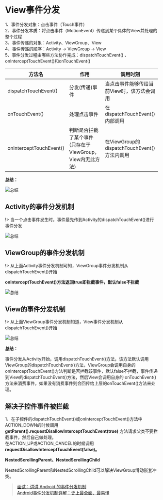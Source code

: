 # View事件分发

1、事件分发对象：点击事件（Touch事件）  
2、事件分发本质：将点击事件（MotionEvent）传递到某个具体的View并处理的整个过程  
3、事件传递的对象：Activity、ViewGroup、View  
4、事件传递的顺序：Activity -> ViewGroup -> View  
5、事件分发过程由哪些方法协作完成：dispatchTouchEvent() 、onInterceptTouchEvent()和onTouchEvent()  

|  方法名  |  作用  |  调用时刻  |
|  ---  |  ---  |  ---  |
|  dispatchTouchEvent()  |  分发(传递)事件  |  当点击事件能够传给当前View时，该方法会调用  |
|  onTouchEvent()  |  处理点击事件  |  在dispatchTouchEvent()内部调用  |
|  onInterceptTouchEvent()  |  判断是否拦截了某个事件(只存在于ViewGroup，View内无此方法)  |  在ViewGroup的dispatchTouchEvent()方法内调用  |

**总结：**

![总结](https://img.upyun.zzming.cn/android/shijianfenfa.webp)

## Activity的事件分发机制

!> 当一个点击事件发生时，事件最先传到Activity的dispatchTouchEvent()进行事件分发

![总结](https://img.upyun.zzming.cn/android/activity_shijianfenfa.png)

## ViewGroup的事件分发机制

!> 从上面Activity事件分发机制可知，ViewGroup事件分发机制从dispatchTouchEvent()开始

**onInterceptTouchEvent()方法返回true即拦截事件，默认false不拦截**

![总结](https://img.upyun.zzming.cn/android/viewgroup_shijianfenfa.webp)

## View的事件分发机制

!> 从上面ViewGroup事件分发机制知道，View事件分发机制从dispatchTouchEvent()开始

![总结](https://img.upyun.zzming.cn/android/view_shijianfenfa.webp)

**总结：**

事件分发从Activity开始，调用dispatchTouchEvent()方法，该方法默认调用ViewGroup的dispatchTouchEvent()方法，ViewGroup会调用自身的
onInterceptTouchEvent()方法判断是否拦截该事件，默认false不拦截，事件传递到View的dispatchTouchEvent()方法，然后View会调用自身的
onTouchEvent()方法来消费事件，如果没有消费事件则会回传给上层的onTouchEvent()方法来处理。

## 解决子控件事件被拦截

1、在子控件的dispatchTouchEvent()或onInterceptTouchEvent()方法中ACTION_DOWN的时候调用**getParent().requestDisallowInterceptTouchEvent(true)** 方法请求父类不要拦截事件，然后自己做处理。  
在ACTION_UP或ACTION_CANCEL的时候调用**requestDisallowInterceptTouchEvent(false)。**

**NestedScrollingParent、NestedScrollingChild**

NestedScrollingParent和NestedScrollingChild可以解决ViewGroup滑动嵌套冲突。

> [面试：讲讲 Android 的事件分发机制](https://www.jianshu.com/p/d3758eef1f72)  
> [Android事件分发机制详解：史上最全面、最易懂](https://www.jianshu.com/p/38015afcdb58)